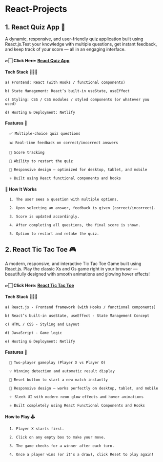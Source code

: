 # React-Projects

## 1. React Quiz App 📝

A dynamic, responsive, and user-friendly quiz application built using React.js.Test your knowledge with multiple questions, get instant feedback, and keep track of your score — all in an engaging interface.

   #### 👉🏻 Click Here: <a href="https://react-jsquizapp.netlify.app" target="blank"> React Quiz App </a>

   #### Tech Stack 👨🏻‍💻

    a) Frontend: React (with Hooks / functional components)

    b) State Management: React’s built-in useState, useEffect

    c) Styling: CSS / CSS modules / styled components (or whatever you used)

    d) Hosting & Deployment: Netlify

   #### Features 🎯

      ✅ Multiple-choice quiz questions

      📊 Real-time feedback on correct/incorrect answers

      🧮 Score tracking

      🔄 Ability to restart the quiz

      📱 Responsive design — optimized for desktop, tablet, and mobile

      ⚛️ Built using React functional components and hooks

   #### 🧩 How It Works

      1. The user sees a question with multiple options.
      
      2. Upon selecting an answer, feedback is given (correct/incorrect).
      
      3. Score is updated accordingly.
      
      4. After completing all questions, the final score is shown.
      
      5. Option to restart and retake the quiz.


## 2. React Tic Tac Toe 🎮

A modern, responsive, and interactive Tic Tac Toe Game built using React.js. Play the classic Xs and Os game right in your browser — beautifully designed with smooth animations and glowing hover effects!

   #### 👉🏻 Click Here: <a href="https://react-jstictactoe.netlify.app" target="blank"> React Tic Tac Toe </a>

   #### Tech Stack 👨🏻‍💻

    a) React.js - Frontend framework (with Hooks / functional components)

    b) React’s built-in useState, useEffect - State Management Concept 

    c) HTML / CSS - Styling and Layout

    d) JavaScript - Game logic

    e) Hosting & Deployment: Netlify

   #### Features 🎯

      🧠 Two-player gameplay (Player X vs Player O)

      💡 Winning detection and automatic result display
      
      🔄 Reset button to start a new match instantly
      
      🌈 Responsive design — works perfectly on desktop, tablet, and mobile
      
      ✨ Sleek UI with modern neon glow effects and hover animations
      
      ⚛️ Built completely using React Functional Components and Hooks

   #### How to Play 🕹️

      1. Player X starts first.
      
      2. Click on any empty box to make your move.
      
      3. The game checks for a winner after each turn.
      
      4. Once a player wins (or it's a draw), click Reset to play again!

